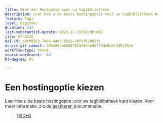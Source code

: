 ```yaml
---
title: Kies een hostoptie voor uw tagbibliotheek
description: Leer hoe u de beste hostingoptie voor uw tagbibliotheek kunt kiezen.
feature: Tags
level: Beginner
duration: 333
last-substantial-update: 2023-12-19T00:00:00Z
jira: KT-3526
exl-id: adc00363-7490-44ab-95e2-46f9f630021c
source-git-commit: 286c85aa88d44574f00ded67f0de8e0c945a153e
workflow-type: tm+mt
source-wordcount: '44'
ht-degree: 0%

---
```


# Een hostingoptie kiezen

Leer hoe u de beste hostingoptie voor uw tagbibliotheek kunt kiezen. Voor meer informatie, zie de [ gastheren ](https://experienceleague.adobe.com/docs/experience-platform/tags/publish/hosts/hosts-overview.html?lang=nl-NL) documentatie.

>[!VIDEO](https://video.tv.adobe.com/v/3428610/?learn=on&enablevpops&captions=dut)
